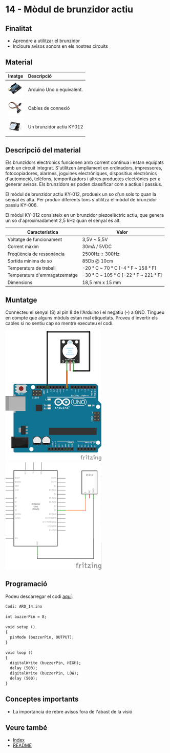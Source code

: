# 14 - Mòdul de brunzidor actiu

## Finalitat

- Aprendre a utilitzar el brunzidor
- Incloure avisos sonors en els nostres circuits

## Material

|                               Imatge                               | Descripció                |
| :----------------------------------------------------------------: | :------------------------ |
| <img src="./../imatges/mat/mat_unor3.png" width="50" height="50">  | Arduino Uno o equivalent. |
| <img src="./../imatges/mat/mat_cables.png" width="50" height="50"> | Cables de connexió        |
| <img src="./../imatges/mat/mat_KY-012.png" width="50" height="50"> | Un brunzidor actiu KY012  |

## Descripció del material

Els brunzidors electrònics funcionen amb corrent continua i estan
equipats amb un circuit integrat. S'utilitzen àmpliament en ordinadors,
impressores, fotocopiadores, alarmes, joguines electròniques,
dispositius electrònics d'automoció, telèfons, temporitzadors i altres
productes electrònics per a generar avisos. Els brunzidors es poden
classificar com a actius i passius.

El mòdul de brunzidor actiu KY-012, produeix un so d'un sols to quan la
senyal és alta. Per produir diferents tons s'utilitza el mòdul de
brunzidor passiu KY-006.

El mòdul KY-012 consisteix en un brunzidor piezoelèctric actiu, que
genera un so d'aproximadament 2,5 kHz quan el senyal és alt.

| Característica               | Valor                                 |
| ---------------------------- | ------------------------------------- |
| Voltatge de funcionament     | 3,5V ~ 5,5V                           |
| Corrent màxim                | 30mA / 5VDC                           |
| Freqüència de ressonància    | 2500Hz ± 300Hz                        |
| Sortida mínima de so         | 85Db @ 10cm                           |
| Temperatura de treball       | -20 ° C ~ 70 ° C [-4 ° F ~ 158 ° F]   |
| Temperatura d'emmagatzematge | -30 ° C ~ 105 ° C [-22 ° F ~ 221 ° F] |
| Dimensions                   | 18,5 mm x 15 mm                       |

## Muntatge

Connecteu el senyal (S) al pin 8 de l'Arduino i el negatiu (-) a GND.
Tingueu en compte que alguns mòduls estan mal etiquetats. Proveu
d'invertir els cables si no sentiu cap so mentre executeu el codi.

![Muntatge](./../imatges/ard/ard_14_01.png)
![Esquema elèctric](./../imatges/ard/ard_14_02.png)

## Programació

Podeu descarregar el codi
[aquí](https://drive.google.com/file/d/13Mxdfbo0VG3rP-PNCun1Ep957xYQfdPR/view?usp=share_link).

```Arduino
Codi: ARD_14.ino

int buzzerPin = 8;

void setup ()
{
  pinMode (buzzerPin, OUTPUT);
}

void loop ()
{
  digitalWrite (buzzerPin, HIGH);
  delay (500);
  digitalWrite (buzzerPin, LOW);
  delay (500);
}
```

## Conceptes importants

- La importància de rebre avisos fora de l'abast de la visió

## Veure també

- [Index](../Index.md)
- [README](../README.md)
